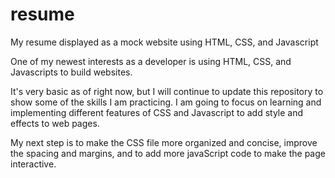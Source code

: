 # resume
My resume displayed as a mock website using HTML, CSS, and Javascript

One of my newest interests as a developer is using HTML, CSS, and Javascripts to build websites.

It's very basic as of right now, but I will continue to update this repository to show some of the skills I am practicing.  I am going to   focus on learning and implementing different features of CSS and Javascript to add style and effects to web pages.

My next step is to make the CSS file more organized and concise, improve the spacing and margins, and to add more javaScript code to make   the page interactive.  
